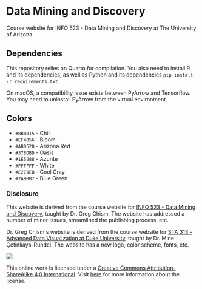 # Data Mining and Discovery

Course website for INFO 523 - Data Mining and Discovery at The University of Arizona.

## Dependencies

This repository relies on Quarto for compilation. You also need to install R and its dependencies, as well as Python and its dependencies `pip install -r requirements.txt`.

On macOS, a compatibility issue exists between PyArrow and Tensorflow. You may need to uninstall PyArrow from the virtual environment.

## Colors

-   `#8B0015` - Chili
-   `#EF4056` - Bloom
-   `#AB0520` - Arizona Red
-   `#378DBD` - Oasis
-   `#1E5288` - Azurite
-   `#FFFFFF` - White
-   `#E2E9EB` - Cool Gray
-   `#2A9BB7` - Blue Green

### Disclosure

This website is derived from the course website for [INFO 523 - Data Mining and Discovery](https://datamineaz.org/), taught by Dr. Greg Chism. The website has addressed a number of minor issues, streamlined the publishing process, etc.

Dr. Greg Chism's website is derived from the course website for [STA 313 - Advanced Data Visualization at Duke University](https://vizdata.org/), taught by Dr. Mine Çetinkaya-Rundel. The website has a new logo, color scheme, fonts, etc.

[![](https://licensebuttons.net/l/by-sa/4.0/88x31.png)](https://creativecommons.org/licenses/by-sa/4.0/)

This online work is licensed under a [Creative Commons Attribution-ShareAlike 4.0 International](https://creativecommons.org/licenses/by-sa/4.0/). Visit [here](https://github.com/dukestatsciintrods/blob/master/LICENSE.md) for more information about the license.
